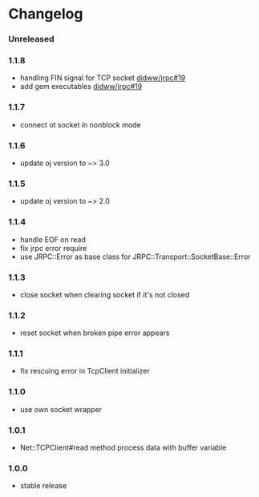 # Changelog

### Unreleased

### 1.1.8
* handling FIN signal for TCP socket [didww/jrpc#19](https://github.com/didww/jrpc/pull/19)
* add gem executables [didww/jrpc#19](https://github.com/didww/jrpc/pull/19)

### 1.1.7
* connect ot socket in nonblock mode

### 1.1.6
* update oj version to ~> 3.0

### 1.1.5
* update oj version to ~> 2.0

### 1.1.4
* handle EOF on read
* fix jrpc error require
* use JRPC::Error as base class for JRPC::Transport::SocketBase::Error

### 1.1.3
* close socket when clearing socket if it's not closed

### 1.1.2
* reset socket when broken pipe error appears

### 1.1.1
* fix rescuing error in TcpClient initializer

### 1.1.0
* use own socket wrapper

### 1.0.1
* Net::TCPClient#read method process data with buffer variable

### 1.0.0
* stable release
